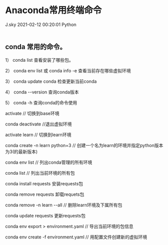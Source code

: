 <div class="blog-article">
<h1 class="title">Anaconda常用终端命令</h1>
<span class="author">J.sky</span>
<span class="time">2021-02-12 00:20:01</span>
<span class="tag">Python</span>
</div>
</br>

 ## conda 常用的命令。


1） conda list  查看安装了哪些包。

2） conda env list  或  conda info -e  查看当前存在哪些虚拟环境

3） conda update conda  检查更新当前conda

4） conda --version  查询conda版本

5） conda -h  查询conda的命令使用

activate // 切换到base环境

conda deactivate //退出虚拟环境

activate learn // 切换到learn环境

conda create -n learn python=3 // 创建一个名为learn的环境并指定python版本为3(的最新版本)

conda env list // 列出conda管理的所有环境

conda list // 列出当前环境的所有包

conda install requests 安装requests包

conda remove requests 卸载requets包

conda remove -n learn --all // 删除learn环境及下属所有包

conda update requests 更新requests包

conda env export > environment.yaml // 导出当前环境的包信息

conda env create -f environment.yaml // 用配置文件创建新的虚拟环境
